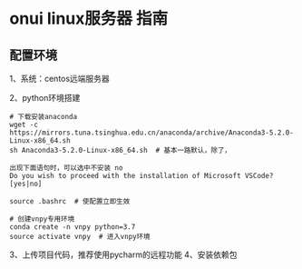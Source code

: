 # onui linux服务器 指南
## 配置环境
1、系统：centos远端服务器

2、python环境搭建
``` 
# 下载安装anaconda
wget -c https://mirrors.tuna.tsinghua.edu.cn/anaconda/archive/Anaconda3-5.2.0-Linux-x86_64.sh
sh Anaconda3-5.2.0-Linux-x86_64.sh  # 基本一路默认，除了，

出现下面语句时，可以选中不安装 no
Do you wish to proceed with the installation of Microsoft VSCode? [yes|no]

source .bashrc  # 使配置立即生效

# 创建vnpy专用环境
conda create -n vnpy python=3.7
source activate vnpy  # 进入vnpy环境
```
3、上传项目代码，推荐使用pycharm的远程功能
4、安装依赖包
``` 

```